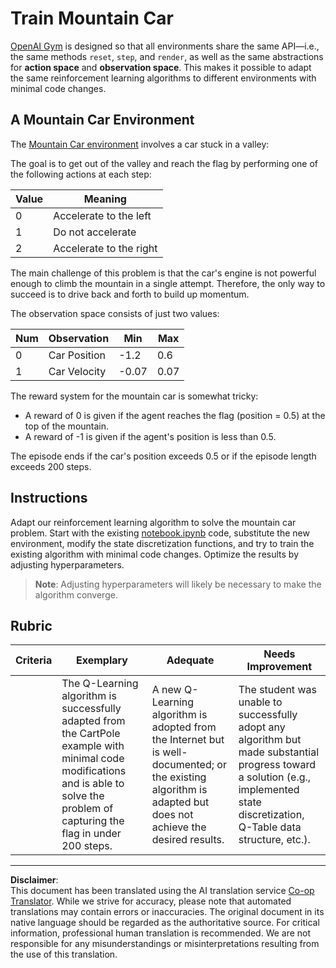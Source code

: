 <!--
CO_OP_TRANSLATOR_METADATA:
{
  "original_hash": "1f2b7441745eb52e25745423b247016b",
  "translation_date": "2025-09-06T11:00:15+00:00",
  "source_file": "8-Reinforcement/2-Gym/assignment.md",
  "language_code": "en"
}
-->
# Train Mountain Car

[OpenAI Gym](http://gym.openai.com) is designed so that all environments share the same API—i.e., the same methods `reset`, `step`, and `render`, as well as the same abstractions for **action space** and **observation space**. This makes it possible to adapt the same reinforcement learning algorithms to different environments with minimal code changes.

## A Mountain Car Environment

The [Mountain Car environment](https://gym.openai.com/envs/MountainCar-v0/) involves a car stuck in a valley:

The goal is to get out of the valley and reach the flag by performing one of the following actions at each step:

| Value | Meaning |
|---|---|
| 0 | Accelerate to the left |
| 1 | Do not accelerate |
| 2 | Accelerate to the right |

The main challenge of this problem is that the car's engine is not powerful enough to climb the mountain in a single attempt. Therefore, the only way to succeed is to drive back and forth to build up momentum.

The observation space consists of just two values:

| Num | Observation  | Min | Max |
|-----|--------------|-----|-----|
|  0  | Car Position | -1.2| 0.6 |
|  1  | Car Velocity | -0.07 | 0.07 |

The reward system for the mountain car is somewhat tricky:

 * A reward of 0 is given if the agent reaches the flag (position = 0.5) at the top of the mountain.
 * A reward of -1 is given if the agent's position is less than 0.5.

The episode ends if the car's position exceeds 0.5 or if the episode length exceeds 200 steps.

## Instructions

Adapt our reinforcement learning algorithm to solve the mountain car problem. Start with the existing [notebook.ipynb](../../../../8-Reinforcement/2-Gym/notebook.ipynb) code, substitute the new environment, modify the state discretization functions, and try to train the existing algorithm with minimal code changes. Optimize the results by adjusting hyperparameters.

> **Note**: Adjusting hyperparameters will likely be necessary to make the algorithm converge.

## Rubric

| Criteria | Exemplary | Adequate | Needs Improvement |
| -------- | --------- | -------- | ----------------- |
|          | The Q-Learning algorithm is successfully adapted from the CartPole example with minimal code modifications and is able to solve the problem of capturing the flag in under 200 steps. | A new Q-Learning algorithm is adopted from the Internet but is well-documented; or the existing algorithm is adapted but does not achieve the desired results. | The student was unable to successfully adopt any algorithm but made substantial progress toward a solution (e.g., implemented state discretization, Q-Table data structure, etc.). |

---

**Disclaimer**:  
This document has been translated using the AI translation service [Co-op Translator](https://github.com/Azure/co-op-translator). While we strive for accuracy, please note that automated translations may contain errors or inaccuracies. The original document in its native language should be regarded as the authoritative source. For critical information, professional human translation is recommended. We are not responsible for any misunderstandings or misinterpretations resulting from the use of this translation.